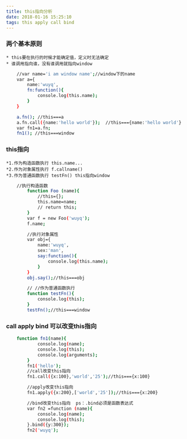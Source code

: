 ```yaml
---
title: this指向分析
date: 2018-01-16 15:25:10
tags: this apply call bind
---
```


### 两个基本原则
    * this要在执行的时候才能确定值，定义时无法确定
    * 谁调用指向谁，没有谁调用就指向window

    
```bash
	//var name='i am window name';//window下的name
	var a={
		name:'wuyq',
		fn:function(){
			console.log(this.name);
		}
	}

	a.fn(); //this===a
	a.fn.call({name:'hello world'});  //this==={name:'hello world'}
	var fn1=a.fn;
	fn1(); //this===window
```


### this指向
	*1.作为构造函数执行 this.name...
	*2.作为对象属性执行 f.callname()
	*3.作为普通函数执行 testFn() this指向window
	


```bash
	//执行构造函数
		function Foo (name){
			//this={};
			this.name=name;
			// return this;
		}
		var f = new Foo('wuyq');
		f.name;

		//执行对象属性
		var obj={
			name:'wuyq',
			sex:'man',
			say:function(){
				console.log(this.name);
			}
		}
		obj.say();//this===obj

		// //作为普通函数执行
		function testFn(){
			console.log(this);
		}
		testFn();//this===window
```


### call apply bind 可以改变this指向


```bash
	function fn1(name){
			console.log(name);
			console.log(this);
			console.log(arguments);
		}
		fn1('hello');
		//call改变this指向
		fn1.call({x:100},'world','25');//this==={x:100}

		//apply改变this指向
		fn1.apply({x:200},['world','25']);//this==={x:200}

		//bind改变this指向  ps：.bind必须是函数表达式
		var fn2 =function (name){
			console.log(name);
			console.log(this);
		}.bind({y:300});
		fn2('wuyq');
```